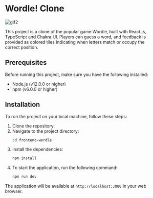 # Wordle! Clone
![gif2](https://github.com/lakhwani/wordle/assets/68998300/6688ba0f-bdab-403c-b4a2-95b80535436c)

This project is a clone of the popular game Wordle, built with React.js, TypeScript and Chakra UI. Players can guess a word, and feedback is provided as colored tiles indicating when letters match or occupy the correct position.

## Prerequisites
Before running this project, make sure you have the following installed:
- Node.js (v12.0.0 or higher)
- npm (v6.0.0 or higher) 

## Installation
To run the project on your local machine, follow these steps:
1. Clone the repository:
2. Navigate to the project directory:
   ```sh
   cd frontend-wordle
   ```
3. Install the dependencies:
   ```sh
   npm install
   ```
4. To start the application, run the following command:
   ```sh
   npm run dev
   ```

The application will be available at `http://localhost:3000` in your web browser.
